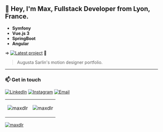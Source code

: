 ## 👋 Hey, I'm Max, **Fullstack Developer** from Lyon, France.
 
- **Symfony**
- **Vue.js 3**
- **SpringBoot**
- **Angular**

=> [![Latest project](https://img.shields.io/badge/Latest%20project-8A2BE2)](https://github.com/maxdlr/augustaPortfolio/tree/main) 💙
> Augusta Sarlin's motion designer portfolio.

<hr>

### 📫 Get in touch

[![LinkedIn](https://img.shields.io/badge/LinkedIn-0077B5?style=flat&logo=linkedin&logoColor=white)](https://www.linkedin.com/in/maximedlr/) [![Instagram](https://img.shields.io/badge/Instagram-E4405F?style=flat&logo=instagram&logoColor=white)](https://www.instagram.com/maxdlr_/) [![Email](https://img.shields.io/badge/Email-D14836?style=flat&logo=gmail&logoColor=white)](mailto:nowhere@mozilla.org)

<table>
  <tr>
    <td>
      <p><img align="center" src="https://github-readme-stats.vercel.app/api?username=maxdlr&show_icons=true&theme=radical" alt="maxdlr" /></p>
    </td>
    <td>
      <p><img align="center" src="https://github-readme-stats.vercel.app/api/top-langs?username=maxdlr&show_icons=true&locale=en&layout=compact" alt="maxdlr" /></p>
    </td>
  </tr>
</table>
<p align="left"> <a href="https://github.com/ryo-ma/github-profile-trophy"><img src="https://github-profile-trophy.vercel.app/?username=maxdlr" alt="maxdlr" /></a> </p>
